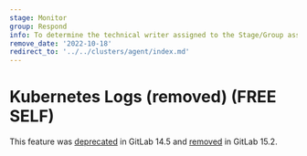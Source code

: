 ```yaml
---
stage: Monitor
group: Respond
info: To determine the technical writer assigned to the Stage/Group associated with this page, see https://about.gitlab.com/handbook/engineering/ux/technical-writing/#assignments
remove_date: '2022-10-18'
redirect_to: '../../clusters/agent/index.md'
---
```


# Kubernetes Logs (removed) **(FREE SELF)**

This feature was [deprecated](https://gitlab.com/groups/gitlab-org/configure/-/epics/8) in GitLab 14.5
and [removed](https://gitlab.com/gitlab-org/gitlab/-/issues/360193) in GitLab 15.2.
